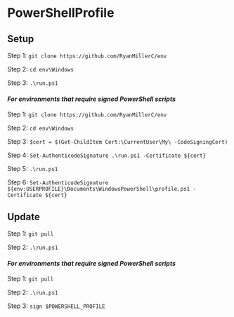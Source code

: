 # PowerShellProfile

## Setup

Step 1: `git clone https://github.com/RyanMillerC/env`

Step 2: `cd env\Windows`

Step 3: `.\run.ps1`


#### *For environments that require signed PowerShell scripts*

Step 1: `git clone https://github.com/RyanMillerC/env`

Step 2: `cd env\Windows`

Step 3: `$cert = $(Get-ChildItem Cert:\CurrentUser\My\ -CodeSigningCert)`

Step 4: `Set-AuthenticodeSignature .\run.ps1 -Certificate ${cert}`

Step 5: `.\run.ps1`

Step 6: `Set-AuthenticodeSignature ${env:USERPROFILE}\Documents\WindowsPowerShell\profile.ps1 -Certificate ${cert}`


## Update

Step 1: `git pull`

Step 2: `.\run.ps1`


#### *For environments that require signed PowerShell scripts*

Step 1: `git pull`

Step 2: `.\run.ps1`

Step 3: `sign $POWERSHELL_PROFILE`

